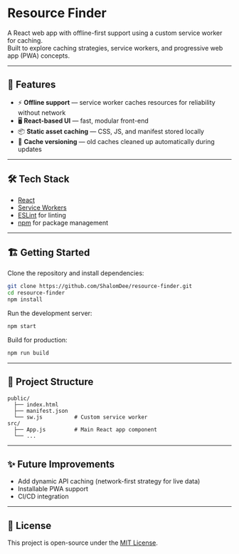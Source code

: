 # Resource Finder

A React web app with offline-first support using a custom service worker for caching.  
Built to explore caching strategies, service workers, and progressive web app (PWA) concepts.

---

## 🚀 Features
- ⚡ **Offline support** — service worker caches resources for reliability without network
- 🖥️ **React-based UI** — fast, modular front-end
- 📦 **Static asset caching** — CSS, JS, and manifest stored locally
- 🔄 **Cache versioning** — old caches cleaned up automatically during updates

---

## 🛠️ Tech Stack
- [React](https://reactjs.org/)
- [Service Workers](https://developer.mozilla.org/en-US/docs/Web/API/Service_Worker_API)
- [ESLint](https://eslint.org/) for linting
- [npm](https://www.npmjs.com/) for package management

---

## 🏗️ Getting Started

Clone the repository and install dependencies:

```bash
git clone https://github.com/ShalomDee/resource-finder.git
cd resource-finder
npm install
````

Run the development server:

```bash
npm start
```

Build for production:

```bash
npm run build
```

---

## 📂 Project Structure

```
public/
  ├── index.html
  ├── manifest.json
  └── sw.js          # Custom service worker
src/
  ├── App.js         # Main React app component
  └── ...
```

---

## ✨ Future Improvements

* Add dynamic API caching (network-first strategy for live data)
* Installable PWA support
* CI/CD integration

---

## 📄 License

This project is open-source under the [MIT License](LICENSE).

